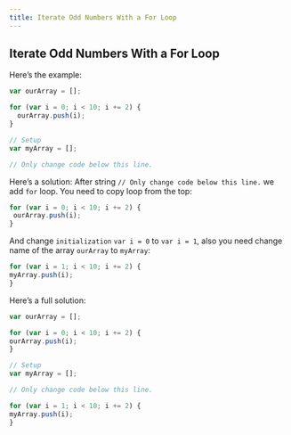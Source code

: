 ```yaml
---
title: Iterate Odd Numbers With a For Loop
---
```

## Iterate Odd Numbers With a For Loop

<!-- The article goes here, in GitHub-flavored Markdown. Feel free to add YouTube videos, images, and CodePen/JSBin embeds  -->
Here’s the example:

```javascript
var ourArray = [];

for (var i = 0; i < 10; i += 2) {
  ourArray.push(i);
}

// Setup
var myArray = [];

// Only change code below this line.
```
 Here’s a solution:
 After string `// Only change code below this line.` we add `for` loop. You need to copy loop from the top:
 
 ```javascript
for (var i = 0; i < 10; i += 2) {
  ourArray.push(i);
}
 ```
 And change `initialization` `var i = 0` to `var i = 1`, also you need change name of the array `ourArray` to `myArray`:
 
  ```javascript
for (var i = 1; i < 10; i += 2) {
  myArray.push(i);
}
 ```
 
  Here’s a full solution:
  
  ```javascript
var ourArray = [];

for (var i = 0; i < 10; i += 2) {
  ourArray.push(i);
}

// Setup
var myArray = [];

// Only change code below this line.

for (var i = 1; i < 10; i += 2) {
  myArray.push(i);
}
```
